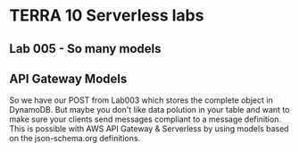 # TERRA 10 Serverless labs

## Lab 005 - So many models

## API Gateway Models
So we have our POST from Lab003 which stores the complete object in DynamoDB. But maybe you don't like data polution in your table and want to make sure your clients send messages compliant to a message definition. This is possible with AWS API Gateway & Serverless by using models based on the json-schema.org definitions.

  
